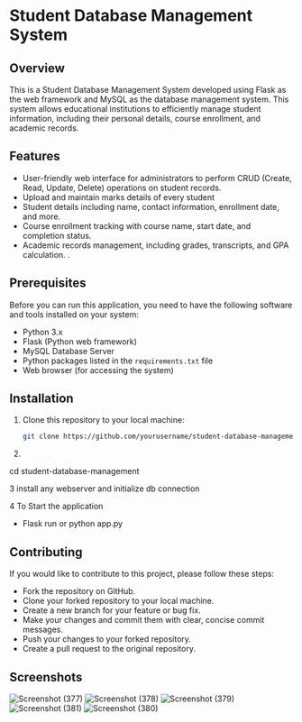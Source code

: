 # Student Database Management System

## Overview

This is a Student Database Management System developed using Flask as the web framework and MySQL as the database management system. This system allows educational institutions to efficiently manage student information, including their personal details, course enrollment, and academic records.

## Features

- User-friendly web interface for administrators to perform CRUD (Create, Read, Update, Delete) operations on student records.
- Upload and maintain marks details of every student
- Student details including name, contact information, enrollment date, and more.
- Course enrollment tracking with course name, start date, and completion status.
- Academic records management, including grades, transcripts, and GPA calculation.
.

## Prerequisites

Before you can run this application, you need to have the following software and tools installed on your system:

- Python 3.x
- Flask (Python web framework)
- MySQL Database Server
- Python packages listed in the `requirements.txt` file
- Web browser (for accessing the system)

## Installation

1. Clone this repository to your local machine:

   ```bash
   git clone https://github.com/yourusername/student-database-management.git
   
2.

cd student-database-management

3 install any webserver and initialize db connection

4 To Start the application 
  - Flask run or python app.py

## Contributing
If you would like to contribute to this project, please follow these steps:

- Fork the repository on GitHub.
- Clone your forked repository to your local machine.
- Create a new branch for your feature or bug fix.
- Make your changes and commit them with clear, concise commit messages.
- Push your changes to your forked repository.
- Create a pull request to the original repository.

## Screenshots
![Screenshot (377)](https://github.com/Nikhil-Gowda-T-P/studentdbms/assets/76807414/dde20540-f9dc-4e69-af44-16258b23e8ce)
![Screenshot (378)](https://github.com/Nikhil-Gowda-T-P/studentdbms/assets/76807414/f76bf883-c4e0-4514-b6a7-745de16257cf)
![Screenshot (379)](https://github.com/Nikhil-Gowda-T-P/studentdbms/assets/76807414/7b5f93e1-1b2e-4442-914e-b8aa7c83d948)
![Screenshot (381)](https://github.com/Nikhil-Gowda-T-P/studentdbms/assets/76807414/0c32a295-2e82-4d72-86a4-66d85d455866)
![Screenshot (380)](https://github.com/Nikhil-Gowda-T-P/studentdbms/assets/76807414/4461c6f2-78ce-4772-98ba-7d8f53c051fb)




    
